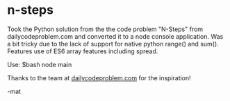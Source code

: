 # n-steps

Took the Python solution from the the code problem "N-Steps" from dailycodeproblem.com and 
converted it to a node console application. Was a bit tricky due to the lack of support for native python 
range() and sum(). Features use of ES6 array features including spread.

Use:
$bash node main

Thanks to the team at [dailycodeproblem.com](http:dailycodeproblem.com) for the inspiration!

-mat
